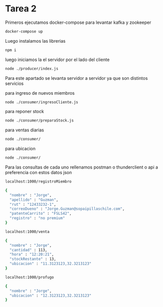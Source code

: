 # Tarea 2
Primeros ejecutamos docker-compose para levantar kafka y zookeeper
```sh
docker-compose up
```

Luego instalamos las librerias
```sh
npm i
```

luego iniciamos la el servidor por el lado del cliente
```sh
node ./producer/index.js
```

Para este apartado se levanta servidor a servidor ya que son distintos servicios

para ingreso de nuevos miembros

```sh
node ./consumer/ingresoCliente.js
```

para reponer stock

```sh
node ./consumer/preparaStock.js
```

para ventas diarias

```sh
node ./consumer/
```

para ubicacion

```sh
node ./consumer/
```

Para las consultas de cada uno rellenamos postman o thunderclient o api a preferencia con estos datos json

```sh
localhost:1000/registroMiembro

{
  "nombre" : "Jorge",
  "apellido" : "Guzman",
  "rut" : "12433232-1",
  "correoDueno" : "Jorge.Guzman@sopaipillaschile.com",
  "patenteCarrito" : "FSLS42",
  "registro" : "no premium"
}
```

```sh
localhost:1000/venta

{
  "nombre" : "Jorge",
  "cantidad" : 113,
  "hora" : "12:20:21",
  "stockRestante" : 13,
  "ubicacion" : "11.3123123,32.3213123"
}
```

```sh
localhost:1000/profugo

{
  "nombre" : "Jorge",
  "ubicacion" : "12.3123123,32.3213123"
}
```
